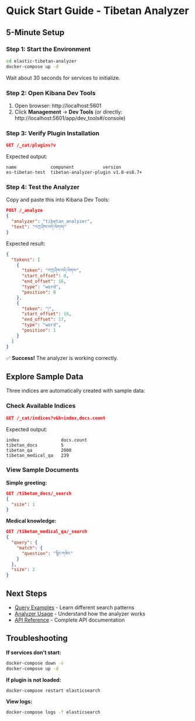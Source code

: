 # Quick Start Guide - Tibetan Analyzer

## 5-Minute Setup

### Step 1: Start the Environment

```bash
cd elastic-tibetan-analyzer
docker-compose up -d
```

Wait about 30 seconds for services to initialize.

### Step 2: Open Kibana Dev Tools

1. Open browser: http://localhost:5601
2. Click **Management** → **Dev Tools** (or directly: http://localhost:5601/app/dev_tools#/console)

### Step 3: Verify Plugin Installation

```json
GET /_cat/plugins?v
```

Expected output:
```
name             component           version
es-tibetan-test  tibetan-analyzer-plugin v1.0-es8.7+
```

### Step 4: Test the Analyzer

Copy and paste this into Kibana Dev Tools:

```json
POST /_analyze
{
  "analyzer": "tibetan_analyzer",
  "text": "བཀྲ་ཤིས་བདེ་ལེགས།"
}
```

Expected result:
```json
{
  "tokens": [
    {
      "token": "བཀྲ་ཤིས་བདེ་ལེགས",
      "start_offset": 0,
      "end_offset": 16,
      "type": "word",
      "position": 0
    },
    {
      "token": "།",
      "start_offset": 16,
      "end_offset": 17,
      "type": "word",
      "position": 1
    }
  ]
}
```

✅ **Success!** The analyzer is working correctly.

## Explore Sample Data

Three indices are automatically created with sample data:

### Check Available Indices

```json
GET /_cat/indices?v&h=index,docs.count
```

Expected output:
```
index                docs.count
tibetan_docs         5
tibetan_qa           2000
tibetan_medical_qa   239
```

### View Sample Documents

**Simple greeting:**
```json
GET /tibetan_docs/_search
{
  "size": 1
}
```

**Medical knowledge:**
```json
GET /tibetan_medical_qa/_search
{
  "query": {
    "match": {
      "question": "སྙིང་གཟེར"
    }
  },
  "size": 2
}
```

## Next Steps

- [Query Examples](./query-examples.md) - Learn different search patterns
- [Analyzer Usage](./analyzer-usage.md) - Understand how the analyzer works
- [API Reference](./api-reference.md) - Complete API documentation

## Troubleshooting

**If services don't start:**
```bash
docker-compose down -v
docker-compose up -d
```

**If plugin is not loaded:**
```bash
docker-compose restart elasticsearch
```

**View logs:**
```bash
docker-compose logs -f elasticsearch
```

